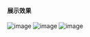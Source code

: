 #### 展示效果
![image](https://github.com/zangp/ChooseDateView/blob/master/image/WechatIMG64.jpeg)
![image](https://github.com/zangp/ChooseDateView/blob/master/image/WechatIMG65.jpeg)
![image](https://github.com/zangp/ChooseDateView/blob/master/image/WechatIMG66.jpeg)

